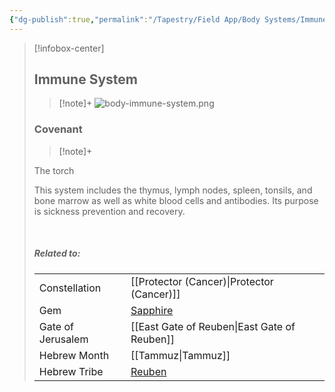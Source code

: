 ```yaml
---
{"dg-publish":true,"permalink":"/Tapestry/Field App/Body Systems/Immune System/","title":"Immune System","tags":["covenants/body/systems"],"dgHomeLink":true,"dgEnableSearch":true}
---
```


> [!infobox-center] 
> ## Immune System
> > [!note]+
> ![body-immune-system.png](/img/user/File%20Vault/Field%20App/body-systems/body-immune-system.png)
>  ### Covenant
>> [!note]+ 
>  <p class="note first">The torch</p>
><p class="note second"> This system includes the thymus, lymph nodes, spleen, tonsils, and bone marrow as well as white blood cells and antibodies. Its purpose is sickness prevention and recovery.</p>
> <br>
> 
> ##### Related to:
> <p class="note first" p style="margin-bottom: 16px;">
><p class="note third">
>
> |             |        |
> | --- | --- |
> | Constellation | [[Protector (Cancer)\|Protector (Cancer)]]                              |
> | Gem    | <a href="sapphire" data-href="sapphire" class="internal-link">Sapphire</a> |
> | Gate of Jerusalem  | [[East Gate of Reuben\|East Gate of Reuben]]                                         |
> |   Hebrew Month   | [[Tammuz\|Tammuz]]                                  |
> | Hebrew Tribe | <a href="Tribe of Reuben" data-href="Tribe of Reuben" class="internal-link">Reuben</a>
